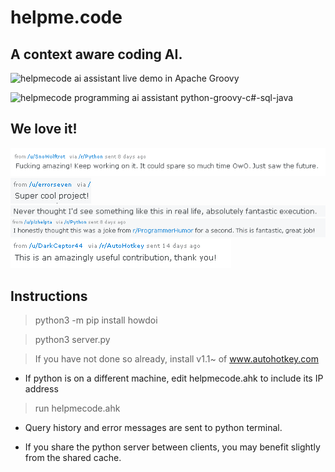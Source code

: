 # helpme.code

## A context aware coding AI. 

![helpmecode ai assistant live demo in Apache Groovy](Assets/helpme-apache-groovy-coding-ai-assistant-live-demo.gif)

![helpmecode programming ai assistant python-groovy-c#-sql-java](Assets/live-coding-machine-ai-demo.gif)

## We love it!
![helpmecode-augmented-intelligence-review](Assets/userReviewA.PNG)
![AI-helpmecode-user-review](Assets/helpmecodeuserfeedback.PNG)
![AI-augmented-intelligence-groovy-programming](Assets/augmentedintelligencereview.png)
![helpmecode-AI-assistant](Assets/userFeedbackA.PNG)
![helpmecode-AI-augmented-intelligence-learning](Assets/augmentedintelligenceAIuser.PNG)

## Instructions

> python3 -m pip install howdoi

> python3 server.py

> If you have not done so already, install v1.1~ of www.autohotkey.com

* If python is on a different machine, edit helpmecode.ahk to include its IP address

> run helpmecode.ahk

* Query history and error messages are sent to python terminal.

* If you share the python server between clients, you may benefit slightly from the shared cache.
